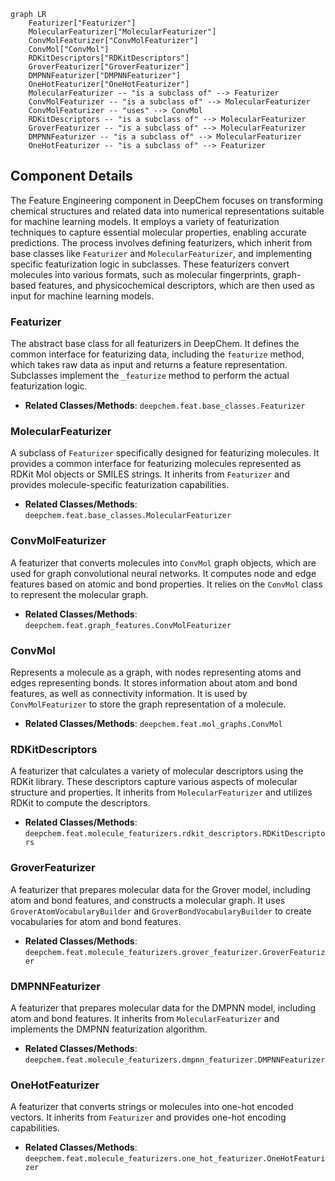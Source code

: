 ```mermaid
graph LR
    Featurizer["Featurizer"]
    MolecularFeaturizer["MolecularFeaturizer"]
    ConvMolFeaturizer["ConvMolFeaturizer"]
    ConvMol["ConvMol"]
    RDKitDescriptors["RDKitDescriptors"]
    GroverFeaturizer["GroverFeaturizer"]
    DMPNNFeaturizer["DMPNNFeaturizer"]
    OneHotFeaturizer["OneHotFeaturizer"]
    MolecularFeaturizer -- "is a subclass of" --> Featurizer
    ConvMolFeaturizer -- "is a subclass of" --> MolecularFeaturizer
    ConvMolFeaturizer -- "uses" --> ConvMol
    RDKitDescriptors -- "is a subclass of" --> MolecularFeaturizer
    GroverFeaturizer -- "is a subclass of" --> MolecularFeaturizer
    DMPNNFeaturizer -- "is a subclass of" --> MolecularFeaturizer
    OneHotFeaturizer -- "is a subclass of" --> Featurizer
```

## Component Details

The Feature Engineering component in DeepChem focuses on transforming chemical structures and related data into numerical representations suitable for machine learning models. It employs a variety of featurization techniques to capture essential molecular properties, enabling accurate predictions. The process involves defining featurizers, which inherit from base classes like `Featurizer` and `MolecularFeaturizer`, and implementing specific featurization logic in subclasses. These featurizers convert molecules into various formats, such as molecular fingerprints, graph-based features, and physicochemical descriptors, which are then used as input for machine learning models.

### Featurizer
The abstract base class for all featurizers in DeepChem. It defines the common interface for featurizing data, including the `featurize` method, which takes raw data as input and returns a feature representation. Subclasses implement the `_featurize` method to perform the actual featurization logic.
- **Related Classes/Methods**: `deepchem.feat.base_classes.Featurizer`

### MolecularFeaturizer
A subclass of `Featurizer` specifically designed for featurizing molecules. It provides a common interface for featurizing molecules represented as RDKit Mol objects or SMILES strings. It inherits from `Featurizer` and provides molecule-specific featurization capabilities.
- **Related Classes/Methods**: `deepchem.feat.base_classes.MolecularFeaturizer`

### ConvMolFeaturizer
A featurizer that converts molecules into `ConvMol` graph objects, which are used for graph convolutional neural networks. It computes node and edge features based on atomic and bond properties. It relies on the `ConvMol` class to represent the molecular graph.
- **Related Classes/Methods**: `deepchem.feat.graph_features.ConvMolFeaturizer`

### ConvMol
Represents a molecule as a graph, with nodes representing atoms and edges representing bonds. It stores information about atom and bond features, as well as connectivity information. It is used by `ConvMolFeaturizer` to store the graph representation of a molecule.
- **Related Classes/Methods**: `deepchem.feat.mol_graphs.ConvMol`

### RDKitDescriptors
A featurizer that calculates a variety of molecular descriptors using the RDKit library. These descriptors capture various aspects of molecular structure and properties. It inherits from `MolecularFeaturizer` and utilizes RDKit to compute the descriptors.
- **Related Classes/Methods**: `deepchem.feat.molecule_featurizers.rdkit_descriptors.RDKitDescriptors`

### GroverFeaturizer
A featurizer that prepares molecular data for the Grover model, including atom and bond features, and constructs a molecular graph. It uses `GroverAtomVocabularyBuilder` and `GroverBondVocabularyBuilder` to create vocabularies for atom and bond features.
- **Related Classes/Methods**: `deepchem.feat.molecule_featurizers.grover_featurizer.GroverFeaturizer`

### DMPNNFeaturizer
A featurizer that prepares molecular data for the DMPNN model, including atom and bond features. It inherits from `MolecularFeaturizer` and implements the DMPNN featurization algorithm.
- **Related Classes/Methods**: `deepchem.feat.molecule_featurizers.dmpnn_featurizer.DMPNNFeaturizer`

### OneHotFeaturizer
A featurizer that converts strings or molecules into one-hot encoded vectors. It inherits from `Featurizer` and provides one-hot encoding capabilities.
- **Related Classes/Methods**: `deepchem.feat.molecule_featurizers.one_hot_featurizer.OneHotFeaturizer`
